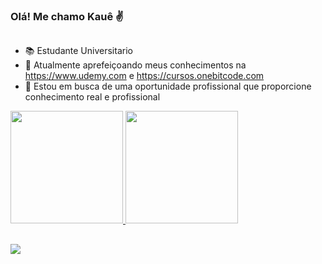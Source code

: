 ### Olá! Me chamo Kauê ✌
  
##

- 📚 Estudante Universitario 
- 🌱 Atualmente aprefeiçoando meus conhecimentos na https://www.udemy.com e https://cursos.onebitcode.com
- 💼 Estou em busca de uma oportunidade profissional que proporcione conhecimento real e profissional

 <div>
  <a href="https://github.com/Benassi11">
  <img height="180em" src="https://github-readme-stats.vercel.app/api?username=Benassi11&show_icons=true&theme=dark&include_all_commits=true&count_private=true"/>
  <img height="180em" src="https://github-readme-stats.vercel.app/api/top-langs/?username=Benassi11&layout=compact&langs_count=7&theme=dark"/>
</div>
  

##
  
 <div> 
  <a href="https://www.instagram.com/kaue.benassi/" target="_blank"><img src="https://img.shields.io/badge/-Instagram-%23E4405F?style=for-the-badge&logo=instagram&logoColor=white" target="_blank"></a>
</div>
